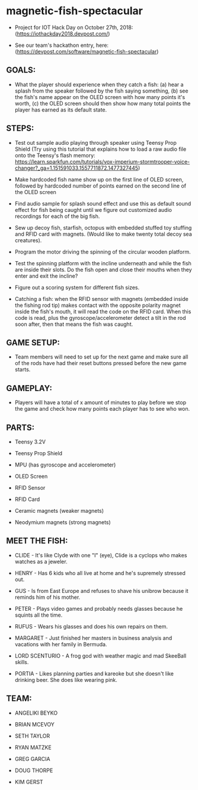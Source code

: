 # magnetic-fish-spectacular

* Project for IOT Hack Day on October 27th, 2018: (https://iothackday2018.devpost.com/)

* See our team's hackathon entry, here: (https://devpost.com/software/magnetic-fish-spectacular)

<h2>GOALS:</h2>

* What the player should experience when they catch a fish: (a) hear a splash from the speaker followed by the fish saying something, (b) see the fish's name appear on the OLED screen with how many points it's worth, (c) the OLED screen should then show how many total points the player has earned as its default state.

<h2>STEPS:</h2>

* Test out sample audio playing through speaker using Teensy Prop Shield (Try using this tutorial that explains how to load a raw audio file onto the Teensy's flash memory: https://learn.sparkfun.com/tutorials/vox-imperium-stormtrooper-voice-changer?_ga=1.151591033.1557711872.1477327445)

* Make hardcoded fish name show up on the first line of OLED screen, followed by hardcoded number of points earned on the second line of the OLED screen

* Find audio sample for splash sound effect and use this as default sound effect for fish being caught until we figure out customized audio recordings for each of the big fish.

* Sew up decoy fish, starfish, octopus with embedded stuffed toy stuffing and RFID card with magnets. (Would like to make twenty total decoy sea creatures).

* Program the motor driving the spinning of the circular wooden platform.

* Test the spinning platform with the incline underneath and while the fish are inside their slots. Do the fish open and close their mouths when they enter and exit the incline?

* Figure out a scoring system for different fish sizes.

* Catching a fish: when the RFID sensor with magnets (embedded inside the fishing rod tip) makes contact with the opposite polarity magnet inside the fish's mouth, it will read the code on the RFID card. When this code is read, plus the gyroscope/accelerometer detect a tilt in the rod soon after, then that means the fish was caught.

<h2>GAME SETUP:</h2>

* Team members will need to set up for the next game and make sure all of the rods have had their reset buttons pressed before the new game starts.

<h2>GAMEPLAY:</h2>

* Players will have a total of x amount of minutes to play before we stop the game and check how many points each player has to see who won. 

<h2>PARTS:</h2>

* Teensy 3.2V

* Teensy Prop Shield

* MPU (has gyroscope and accelerometer)

* OLED Screen

* RFID Sensor

* RFID Card

* Ceramic magnets (weaker magnets)

* Neodymium magnets (strong magnets)

<h2>MEET THE FISH:</h2>

* CLIDE - It's like Clyde with one "I" (eye), Clide is a cyclops who makes watches as a jeweler.

* HENRY - Has 6 kids who all live at home and he's supremely stressed out.

* GUS - Is from East Europe and refuses to shave his unibrow because it reminds him of his mother.

* PETER - Plays video games and probably needs glasses because he squints all the time.

* RUFUS - Wears his glasses and does his own repairs on them.

* MARGARET - Just finished her masters in business analysis and vacations with her family in Bermuda.

* LORD SCENTURIO - A frog god with weather magic and mad SkeeBall skills.

* PORTIA - Likes planning parties and kareoke but she doesn't like drinking beer. She does like wearing pink.

<h2>TEAM:</h2>

* ANGELIKI BEYKO

* BRIAN MCEVOY

* SETH TAYLOR

* RYAN MATZKE

* GREG GARCIA

* DOUG THORPE

* KIM GERST
